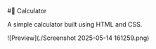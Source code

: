 #🧮 Calculator

A simple calculator built using HTML and CSS.

![Preview](./Screenshot 2025-05-14 161259.png)


